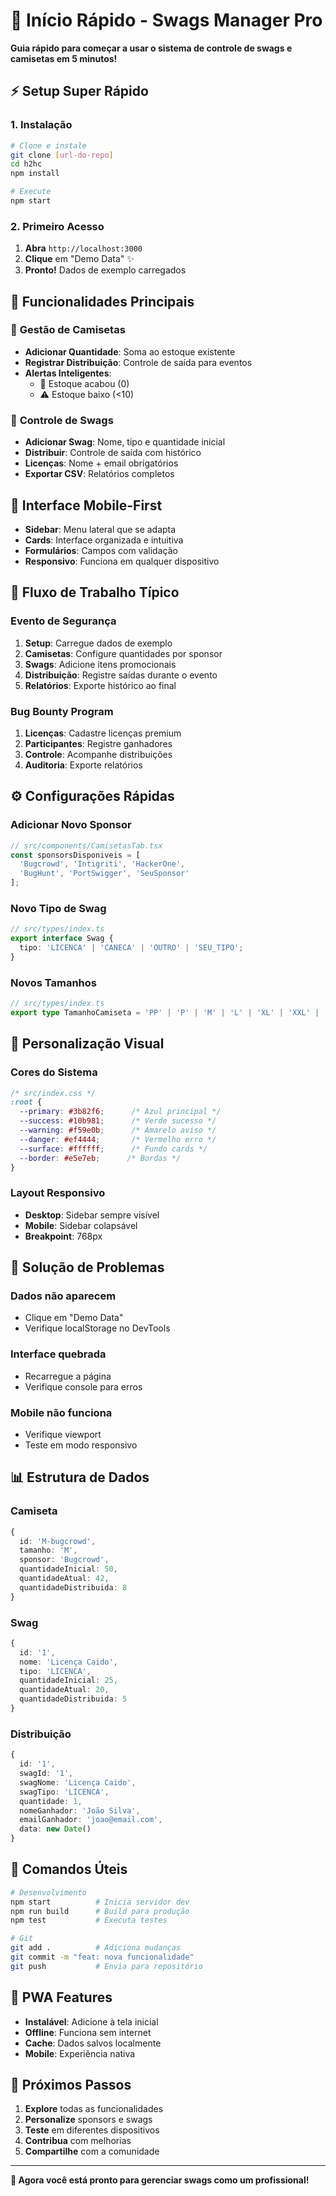 # 🚀 Início Rápido - Swags Manager Pro

**Guia rápido para começar a usar o sistema de controle de swags e camisetas em 5 minutos!**

## ⚡ **Setup Super Rápido**

### 1. **Instalação**
```bash
# Clone e instale
git clone [url-do-repo]
cd h2hc
npm install

# Execute
npm start
```

### 2. **Primeiro Acesso**
1. **Abra** `http://localhost:3000`
2. **Clique** em "Demo Data" ✨
3. **Pronto!** Dados de exemplo carregados

## 🎯 **Funcionalidades Principais**

### 👕 **Gestão de Camisetas**
- **Adicionar Quantidade**: Soma ao estoque existente
- **Registrar Distribuição**: Controle de saída para eventos
- **Alertas Inteligentes**: 
  - 🚫 Estoque acabou (0)
  - ⚠️ Estoque baixo (<10)

### 🎁 **Controle de Swags**
- **Adicionar Swag**: Nome, tipo e quantidade inicial
- **Distribuir**: Controle de saída com histórico
- **Licenças**: Nome + email obrigatórios
- **Exportar CSV**: Relatórios completos

## 📱 **Interface Mobile-First**

- **Sidebar**: Menu lateral que se adapta
- **Cards**: Interface organizada e intuitiva
- **Formulários**: Campos com validação
- **Responsivo**: Funciona em qualquer dispositivo

## 🔄 **Fluxo de Trabalho Típico**

### **Evento de Segurança**
1. **Setup**: Carregue dados de exemplo
2. **Camisetas**: Configure quantidades por sponsor
3. **Swags**: Adicione itens promocionais
4. **Distribuição**: Registre saídas durante o evento
5. **Relatórios**: Exporte histórico ao final

### **Bug Bounty Program**
1. **Licenças**: Cadastre licenças premium
2. **Participantes**: Registre ganhadores
3. **Controle**: Acompanhe distribuições
4. **Auditoria**: Exporte relatórios

## ⚙️ **Configurações Rápidas**

### **Adicionar Novo Sponsor**
```typescript
// src/components/CamisetasTab.tsx
const sponsorsDisponiveis = [
  'Bugcrowd', 'Intigriti', 'HackerOne', 
  'BugHunt', 'PortSwigger', 'SeuSponsor'
];
```

### **Novo Tipo de Swag**
```typescript
// src/types/index.ts
export interface Swag {
  tipo: 'LICENCA' | 'CANECA' | 'OUTRO' | 'SEU_TIPO';
}
```

### **Novos Tamanhos**
```typescript
// src/types/index.ts
export type TamanhoCamiseta = 'PP' | 'P' | 'M' | 'L' | 'XL' | 'XXL' | 'SEU_TAMANHO';
```

## 🎨 **Personalização Visual**

### **Cores do Sistema**
```css
/* src/index.css */
:root {
  --primary: #3b82f6;      /* Azul principal */
  --success: #10b981;      /* Verde sucesso */
  --warning: #f59e0b;      /* Amarelo aviso */
  --danger: #ef4444;       /* Vermelho erro */
  --surface: #ffffff;      /* Fundo cards */
  --border: #e5e7eb;      /* Bordas */
}
```

### **Layout Responsivo**
- **Desktop**: Sidebar sempre visível
- **Mobile**: Sidebar colapsável
- **Breakpoint**: 768px

## 🚨 **Solução de Problemas**

### **Dados não aparecem**
- Clique em "Demo Data"
- Verifique localStorage no DevTools

### **Interface quebrada**
- Recarregue a página
- Verifique console para erros

### **Mobile não funciona**
- Verifique viewport
- Teste em modo responsivo

## 📊 **Estrutura de Dados**

### **Camiseta**
```typescript
{
  id: 'M-bugcrowd',
  tamanho: 'M',
  sponsor: 'Bugcrowd',
  quantidadeInicial: 50,
  quantidadeAtual: 42,
  quantidadeDistribuida: 8
}
```

### **Swag**
```typescript
{
  id: '1',
  nome: 'Licença Caido',
  tipo: 'LICENCA',
  quantidadeInicial: 25,
  quantidadeAtual: 20,
  quantidadeDistribuida: 5
}
```

### **Distribuição**
```typescript
{
  id: '1',
  swagId: '1',
  swagNome: 'Licença Caido',
  swagTipo: 'LICENCA',
  quantidade: 1,
  nomeGanhador: 'João Silva',
  emailGanhador: 'joao@email.com',
  data: new Date()
}
```

## 🔗 **Comandos Úteis**

```bash
# Desenvolvimento
npm start          # Inicia servidor dev
npm run build      # Build para produção
npm test           # Executa testes

# Git
git add .          # Adiciona mudanças
git commit -m "feat: nova funcionalidade"
git push           # Envia para repositório
```

## 📱 **PWA Features**

- **Instalável**: Adicione à tela inicial
- **Offline**: Funciona sem internet
- **Cache**: Dados salvos localmente
- **Mobile**: Experiência nativa

## 🎉 **Próximos Passos**

1. **Explore** todas as funcionalidades
2. **Personalize** sponsors e swags
3. **Teste** em diferentes dispositivos
4. **Contribua** com melhorias
5. **Compartilhe** com a comunidade

---

**🎯 Agora você está pronto para gerenciar swags como um profissional!**
